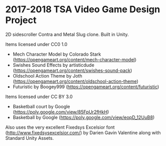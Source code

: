 # 2017-2018 TSA Video Game Design Project
2D sidescroller Contra and Metal Slug clone. Built in Unity.

Items licensed under CC0 1.0
* Mech Character Model by Colorado Stark (https://opengameart.org/content/mech-character-model)
* Swishes Sound Effects by artisticdude (https://opengameart.org/content/swishes-sound-pack)
* Oldschool Action Theme by Joth (https://opengameart.org/content/oldschool-action-theme)
* Futuristic by Boogey999 (https://opengameart.org/content/futuristic)
        
Items licensed under CC BY 3.0
* Basketball court by Google (https://poly.google.com/view/85FpUr2fHkH)
* Basketball by Google (https://poly.google.com/view/eopD_12UuB8)

Also uses the very excellent Fixedsys Excelsior font (http://www.fixedsysexcelsior.com/) by Darien Gavin Valentine along with Standard Unity Assets.
